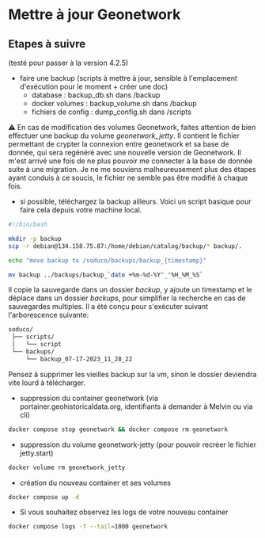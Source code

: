 # Mettre à jour Geonetwork

## Etapes à suivre

(testé pour passer à la version 4.2.5)

- faire une backup (scripts à mettre à jour, sensible à l'emplacement d'exécution pour le moment + créer une doc)
  - database : backup_db.sh dans /backup
  - docker volumes : backup_volume.sh dans /backup
  - fichiers de config : dump_config.sh dans /scripts

:warning: En cas de modification des volumes Geonetwork, faites attention de bien effectuer une backup du volume *geonetwork_jetty*. Il contient le fichier permettant de crypter la connexion entre geonetwork et sa base de donnée, qui sera regénéré avec une nouvelle version de Geonetwork. Il m'est arrivé une fois de ne plus pouvoir me connecter à la base de donnée suite à une migration. Je ne me souviens malheureusement plus des étapes ayant conduis à ce soucis, le fichier ne semble pas être modifié à chaque fois.

- si possible, téléchargez la backup ailleurs. Voici un script basique pour faire cela depuis votre machine local.

```bash
#!/bin/bash

mkdir -p backup
scp -r debian@134.158.75.87:/home/debian/catalog/backup/* backup/.

echo "move backup to /soduco/backups/backup_{timestamp}"

mv backup ../backups/backup_`date +%m-%d-%Y"_"%H_%M_%S`
```

Il copie la sauvegarde dans un dossier *backup*, y ajoute un timestamp et le déplace dans un dossier *backups*, pour simplifier la recherche en cas de sauvegardes multiples. Il a été conçu pour s'exécuter suivant l'arborescence suivante:

```md
soduco/
 ├── scripts/
 │   └── script
 └── backups/
     └── backup_07-17-2023_11_28_22
```

Pensez à supprimer les vieilles backup sur la vm, sinon le dossier deviendra vite lourd à télécharger.

- suppression du container geonetwork (via portainer.geohistoricaldata.org, identifiants à demander à Melvin ou via cli)

```bash
docker compose stop geonetwork && docker compose rm geonetwork
```

- suppression du volume geonetwork-jetty (pour pouvoir recréer le fichier jetty.start)

```bash
docker volume rm geonetwork_jetty
```

- création du nouveau container et ses volumes

```bash
docker compose up -d
```

- Si vous souhaitez observez les logs de votre nouveau container

```bash
docker compose logs -f --tail=1000 geonetwork
```
